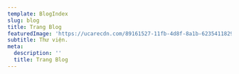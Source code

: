 ```yaml
---
template: BlogIndex
slug: blog
title: Trang Blog
featuredImage: 'https://ucarecdn.com/89161527-11fb-4d8f-8a1b-623541182976/'
subtitle: Thư viện.
meta:
  description: ''
  title: Trang Blog
---
```


